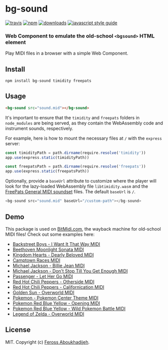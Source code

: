# bg-sound

[![travis][travis-image]][travis-url] [![npm][npm-image]][npm-url] [![downloads][downloads-image]][downloads-url] [![javascript style guide][standard-image]][standard-url]

[travis-image]: https://img.shields.io/travis/feross/bg-sound/master.svg
[travis-url]: https://travis-ci.org/feross/bg-sound
[npm-image]: https://img.shields.io/npm/v/bg-sound.svg
[npm-url]: https://npmjs.org/package/bg-sound
[downloads-image]: https://img.shields.io/npm/dm/bg-sound.svg
[downloads-url]: https://npmjs.org/package/bg-sound
[standard-image]: https://img.shields.io/badge/code_style-standard-brightgreen.svg
[standard-url]: https://standardjs.com

### Web Component to emulate the old-school `<bgsound>` HTML element

Play MIDI files in a browser with a simple Web Component.

## Install

```
npm install bg-sound timidity freepats
```

## Usage

```html
<bg-sound src="sound.mid"></bg-sound>
```

It's important to ensure that the `timidity` and `freepats` folders in `node_modules` are being served, as they contain the WebAssembly code and instrument sounds, respectively.

For example, here is how to mount the necessary files at `/` with the `express`
server:

```js
const timidityPath = path.dirname(require.resolve('timidity'))
app.use(express.static(timidityPath))

const freepatsPath = path.dirname(require.resolve('freepats'))
app.use(express.static(freepatsPath))
```

Optionally, provide a `baseUrl` attribute to customize where the player will
look for the lazy-loaded WebAssembly file `libtimidity.wasm` and the
[FreePats General MIDI soundset](https://www.npmjs.com/package/freepats) files.
The default `baseUrl` is `/`.

```js
<bg-sound src="sound.mid" baseUrl="/custom-path"></bg-sound>
```

## Demo

This package is used on [BitMidi.com](https://bitmidi.com), the wayback machine for old-school MIDI files! Check out some examples here:

- [Backstreet Boys - I Want It That Way MIDI](https://bitmidi.com/backstreet-boys-i-want-it-that-way-mid)
- [Beethoven Moonlight Sonata MIDI](https://bitmidi.com/beethoven-moonlight-sonata-mid)
- [Kingdom Hearts - Dearly Beloved MIDI](https://bitmidi.com/kingdom-hearts-dearly-beloved-mid)
- [Camptown Races MIDI](https://bitmidi.com/camptown-mid)
- [Michael Jackson - Billie Jean MIDI](https://bitmidi.com/michael-jackson-billie-jean-mid)
- [Michael Jackson - Don't Stop Till You Get Enough MIDI](https://bitmidi.com/michael-jackson-dont-stop-till-you-get-enough-mid)
- [Passenger - Let Her Go MIDI](https://bitmidi.com/passenger-let_her_go-mid)
- [Red Hot Chili Peppers - Otherside MIDI](https://bitmidi.com/red-hot-chili-peppers-otherside-mid)
- [Red Hot Chili Peppers - Californication MIDI](https://bitmidi.com/red-hot-chili-peppers-californication-mid)
- [Golden Sun - Overworld MIDI](https://bitmidi.com/golden-sun-overworld-mid)
- [Pokemon - Pokemon Center Theme MIDI](https://bitmidi.com/pokemon-pokemon-center-theme-mid)
- [Pokemon Red Blue Yellow - Opening MIDI](https://bitmidi.com/pokemon-redblueyellow-opening-yellow-mid)
- [Pokemon Red Blue Yellow - Wild Pokemon Battle MIDI](https://bitmidi.com/pokemon-redblueyellow-wild-pokemon-battle-mid)
- [Legend of Zelda - Overworld MIDI](https://bitmidi.com/legend-of-zelda-overworld-mid)

## License

MIT. Copyright (c) [Feross Aboukhadijeh](https://feross.org).
